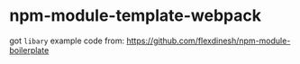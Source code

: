# npm-module-template-webpack
got `libary` example code from: 
https://github.com/flexdinesh/npm-module-boilerplate
